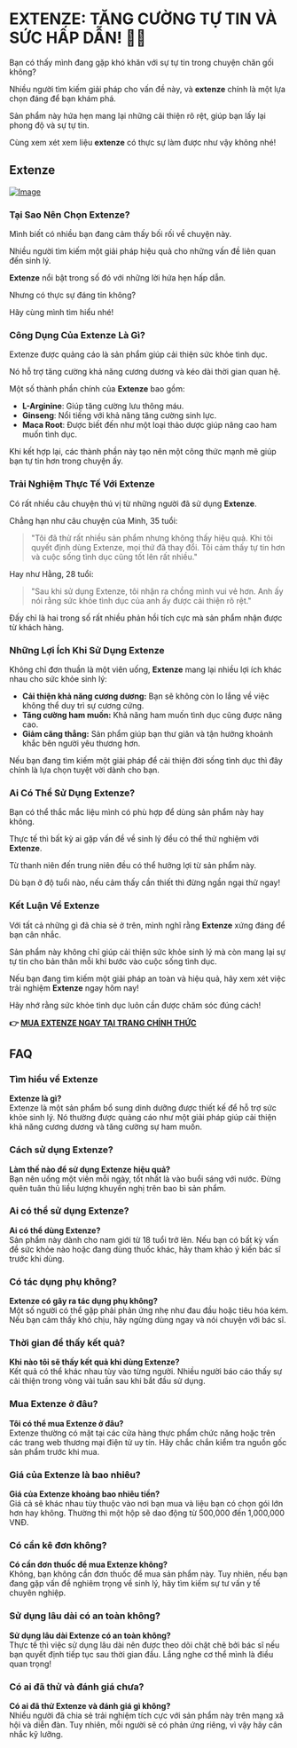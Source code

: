 # EXTENZE: TĂNG CƯỜNG TỰ TIN VÀ SỨC HẤP DẪN! 💪✨

Bạn có thấy mình đang gặp khó khăn với sự tự tin trong chuyện chăn gối không? 

Nhiều người tìm kiếm giải pháp cho vấn đề này, và **extenze** chính là một lựa chọn đáng để bạn khám phá. 

Sản phẩm này hứa hẹn mang lại những cải thiện rõ rệt, giúp bạn lấy lại phong độ và sự tự tin. 

Cùng xem xét xem liệu **extenze** có thực sự làm được như vậy không nhé!

## Extenze

[![Image](https://www2.sellhealth.com/53/extenze_336x280_11_13.jpg)](https://gchaffi.com/DAN1bvhT)

### Tại Sao Nên Chọn Extenze?

Mình biết có nhiều bạn đang cảm thấy bối rối về chuyện này.

Nhiều người tìm kiếm một giải pháp hiệu quả cho những vấn đề liên quan đến sinh lý.

**Extenze** nổi bật trong số đó với những lời hứa hẹn hấp dẫn.

Nhưng có thực sự đáng tin không? 

Hãy cùng mình tìm hiểu nhé!

### Công Dụng Của Extenze Là Gì?

Extenze được quảng cáo là sản phẩm giúp cải thiện sức khỏe tình dục.

Nó hỗ trợ tăng cường khả năng cương dương và kéo dài thời gian quan hệ.

Một số thành phần chính của **Extenze** bao gồm:

- **L-Arginine**: Giúp tăng cường lưu thông máu.
- **Ginseng**: Nổi tiếng với khả năng tăng cường sinh lực.
- **Maca Root**: Được biết đến như một loại thảo dược giúp nâng cao ham muốn tình dục.

Khi kết hợp lại, các thành phần này tạo nên một công thức mạnh mẽ giúp bạn tự tin hơn trong chuyện ấy.

### Trải Nghiệm Thực Tế Với Extenze

Có rất nhiều câu chuyện thú vị từ những người đã sử dụng **Extenze**.

Chẳng hạn như câu chuyện của Minh, 35 tuổi:

> "Tôi đã thử rất nhiều sản phẩm nhưng không thấy hiệu quả. 
> Khi tôi quyết định dùng Extenze, mọi thứ đã thay đổi. 
> Tôi cảm thấy tự tin hơn và cuộc sống tình dục cũng tốt lên rất nhiều."

Hay như Hằng, 28 tuổi:

> "Sau khi sử dụng Extenze, tôi nhận ra chồng mình vui vẻ hơn. 
> Anh ấy nói rằng sức khỏe tình dục của anh ấy được cải thiện rõ rệt."

Đấy chỉ là hai trong số rất nhiều phản hồi tích cực mà sản phẩm nhận được từ khách hàng.

### Những Lợi Ích Khi Sử Dụng Extenze

Không chỉ đơn thuần là một viên uống, **Extenze** mang lại nhiều lợi ích khác nhau cho sức khỏe sinh lý:

- **Cải thiện khả năng cương dương:** Bạn sẽ không còn lo lắng về việc không thể duy trì sự cương cứng.
- **Tăng cường ham muốn:** Khả năng ham muốn tình dục cũng được nâng cao.
- **Giảm căng thẳng:** Sản phẩm giúp bạn thư giãn và tận hưởng khoảnh khắc bên người yêu thương hơn.

Nếu bạn đang tìm kiếm một giải pháp để cải thiện đời sống tình dục thì đây chính là lựa chọn tuyệt vời dành cho bạn.

### Ai Có Thể Sử Dụng Extenze?

Bạn có thể thắc mắc liệu mình có phù hợp để dùng sản phẩm này hay không. 

Thực tế thì bất kỳ ai gặp vấn đề về sinh lý đều có thể thử nghiệm với **Extenze**. 

Từ thanh niên đến trung niên đều có thể hưởng lợi từ sản phẩm này. 

Dù bạn ở độ tuổi nào, nếu cảm thấy cần thiết thì đừng ngần ngại thử ngay!

### Kết Luận Về Extenze

Với tất cả những gì đã chia sẻ ở trên, mình nghĩ rằng **Extenze** xứng đáng để bạn cân nhắc. 

Sản phẩm này không chỉ giúp cải thiện sức khỏe sinh lý mà còn mang lại sự tự tin cho bản thân mỗi khi bước vào cuộc sống tình dục. 

Nếu bạn đang tìm kiếm một giải pháp an toàn và hiệu quả, hãy xem xét việc trải nghiệm **Extenze** ngay hôm nay!

Hãy nhớ rằng sức khỏe tình dục luôn cần được chăm sóc đúng cách!



**👉 [MUA EXTENZE NGAY TẠI TRANG CHÍNH THỨC](https://gchaffi.com/DAN1bvhT)**

## FAQ

### Tìm hiểu về Extenze

**Extenze là gì?**  
Extenze là một sản phẩm bổ sung dinh dưỡng được thiết kế để hỗ trợ sức khỏe sinh lý. Nó thường được quảng cáo như một giải pháp giúp cải thiện khả năng cương dương và tăng cường sự ham muốn.

### Cách sử dụng Extenze?

**Làm thế nào để sử dụng Extenze hiệu quả?**  
Bạn nên uống một viên mỗi ngày, tốt nhất là vào buổi sáng với nước. Đừng quên tuân thủ liều lượng khuyến nghị trên bao bì sản phẩm.

### Ai có thể sử dụng Extenze?

**Ai có thể dùng Extenze?**  
Sản phẩm này dành cho nam giới từ 18 tuổi trở lên. Nếu bạn có bất kỳ vấn đề sức khỏe nào hoặc đang dùng thuốc khác, hãy tham khảo ý kiến bác sĩ trước khi dùng.

### Có tác dụng phụ không?

**Extenze có gây ra tác dụng phụ không?**  
Một số người có thể gặp phải phản ứng nhẹ như đau đầu hoặc tiêu hóa kém. Nếu bạn cảm thấy khó chịu, hãy ngừng dùng ngay và nói chuyện với bác sĩ.

### Thời gian để thấy kết quả?

**Khi nào tôi sẽ thấy kết quả khi dùng Extenze?**  
Kết quả có thể khác nhau tùy vào từng người. Nhiều người báo cáo thấy sự cải thiện trong vòng vài tuần sau khi bắt đầu sử dụng.

### Mua Extenze ở đâu?

**Tôi có thể mua Extenze ở đâu?**  
Extenze thường có mặt tại các cửa hàng thực phẩm chức năng hoặc trên các trang web thương mại điện tử uy tín. Hãy chắc chắn kiểm tra nguồn gốc sản phẩm trước khi mua.

### Giá của Extenze là bao nhiêu?

**Giá của Extenze khoảng bao nhiêu tiền?**  
Giá cả sẽ khác nhau tùy thuộc vào nơi bạn mua và liệu bạn có chọn gói lớn hơn hay không. Thường thì một hộp sẽ dao động từ 500,000 đến 1,000,000 VNĐ.

### Có cần kê đơn không?

**Có cần đơn thuốc để mua Extenze không?**  
Không, bạn không cần đơn thuốc để mua sản phẩm này. Tuy nhiên, nếu bạn đang gặp vấn đề nghiêm trọng về sinh lý, hãy tìm kiếm sự tư vấn y tế chuyên nghiệp.

### Sử dụng lâu dài có an toàn không?

**Sử dụng lâu dài Extenze có an toàn không?**  
Thực tế thì việc sử dụng lâu dài nên được theo dõi chặt chẽ bởi bác sĩ nếu bạn quyết định tiếp tục sau thời gian đầu. Lắng nghe cơ thể mình là điều quan trọng!

### Có ai đã thử và đánh giá chưa?

**Có ai đã thử Extenze và đánh giá gì không?**  
Nhiều người đã chia sẻ trải nghiệm tích cực với sản phẩm này trên mạng xã hội và diễn đàn. Tuy nhiên, mỗi người sẽ có phản ứng riêng, vì vậy hãy cân nhắc kỹ lưỡng.